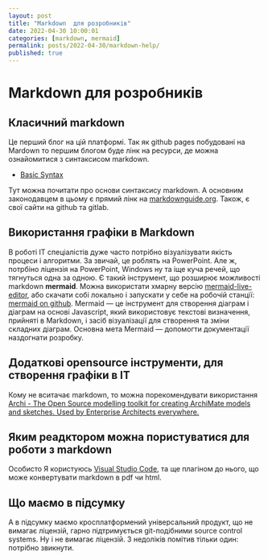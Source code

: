 ```yaml
---
layout: post
title: "Markdown  для розробників"
date: 2022-04-30 10:00:01
categories: [markdown, mermaid]
permalink: posts/2022-04-30/markdown-help/
published: true
---
```


# Markdown  для розробників


## Класичний markdown

Це перший блог на цій платформі. Так як github pages  побудовані на Mardown то першим блогом буде лінк на ресурси, де можна ознайомитися з синтаксисом markdown.

- [Basic Syntax](https://www.markdownguide.org/basic-syntax/)

Тут можна почитати про основи синтаксису markdown. А основним законодавцем в цьому є прямий лінк на [markdownguide.org](https://www.markdownguide.org/). Також, є свої сайти на github та gitlab. 



## Використання графіки в Markdown

В роботі IT спеціалістів дуже часто потрібно візуалізувати якість процеси і алгоритми. За звичай, це роблять на PowerPoint. Але ж,  потрбіно ліцензія на PowerPoint, Windows ну та іще куча речей, що тягнуться одна за одною. Є такий інструмент, що розширює можливості markdown **mermaid**. Можна використати хмарну версію
[mermaid-live-editor](https://mermaid-js.github.io/mermaid-live-editor), або скачати собі локально і запускати у себе на робочій станції: [mermaid on github](https://github.com/mermaid-js/mermaid). Mermaid — це інструмент для створення діаграм і діаграм на основі Javascript, який використовує текстові визначення, прийняті в Markdown, і засіб візуалізації для створення та зміни складних діаграм. Основна мета Mermaid — допомогти документації наздогнати розробку.


## Додаткові opensource інструменти, для  створення графіки в IT

Кому не вситачає markdown,  то можна порекомендувати використання [Archi - The Open Source modelling toolkit for creating ArchiMate models and sketches.
Used by Enterprise Architects everywhere.](https://www.archimatetool.com/)

## Яким реадктором можна пористуватися для роботи з markdown

Особисто Я користуюсь [Visual Studio Code](https://code.visualstudio.com/download), та ще плагіном до нього, що може конвертувати markdown в pdf чи html. 

## Що маємо в підсумку

А в підсумку маємо кросплатформений універсальний продукт,  що не вимагає ліцензій, гарно підтримується git-подібними source control systems. Ну і не вимагає ліцензій. З недоліків помітив тільки один: потрібно звикнути.



